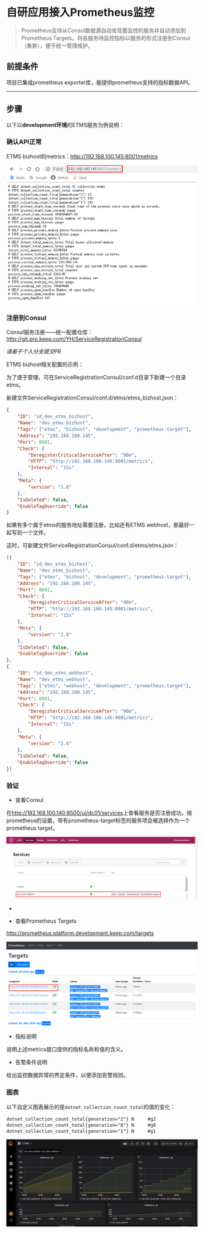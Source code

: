 # 自研应用接入Prometheus监控



> Prometheus支持从Consul数据源自动发现要监控的服务并自动添加到Prometheus Targets。将各服务待监控指标以服务的形式注册到Consul（集群），便于统一管理维护。



## 前提条件

项目已集成prometheus exporter库，能提供prometheus支持的指标数据API。



---

## 步骤

以下以**development环境**的ETMS服务为例说明：



### 确认API正常

ETMS bizhost的metrics：<http://192.168.100.145:8001/metrics>

![1560742308621](prometheus-consul-guide.assets/1560742308621.png)

### 注册到Consul

Consul服务注册——统一配置仓库：http://git.pro.keep.com/YH/ServiceRegistrationConsul

*请基于个人分支提交PR*



ETMS bizhost相关配置的示例：

为了便于管理，可在ServiceRegistrationConsul/conf.d目录下新建一个目录etms。

新建文件ServiceRegistrationConsul/conf.d/etms/etms_bizhost.json：

```json
{
	"ID": "id_dev_etms_bizhost",
	"Name": "dev_etms_bizhost",
	"Tags": ["etms", "bizhost", "development", "prometheus-target"],
	"Address": "192.168.100.145",
	"Port": 8001,
	"Check": {
		"DeregisterCriticalServiceAfter": "90m",
		"HTTP": "http://192.168.100.145:8001/metrics",
		"Interval": "15s"
	},
	"Meta": {
		"version": "1.0"
	},
    "IsDeleted": false,
	"EnableTagOverride": false
}
```



如果有多个属于etms的服务地址需要注册，比如还有ETMS webhost，那最好一起写到一个文件。

这时，可新建文件ServiceRegistrationConsul/conf.d/etms/etms.json：

```json
[{
	"ID": "id_dev_etms_bizhost",
	"Name": "dev_etms_bizhost",
	"Tags": ["etms", "bizhost", "development", "prometheus-target"],
	"Address": "192.168.100.145",
	"Port": 8001,
	"Check": {
		"DeregisterCriticalServiceAfter": "90m",
		"HTTP": "http://192.168.100.145:8001/metrics",
		"Interval": "15s"
	},
	"Meta": {
		"version": "1.0"
	},
    "IsDeleted": false,
	"EnableTagOverride": false
},
{
	"ID": "id_dev_etms_webhost",
	"Name": "dev_etms_webhost",
	"Tags": ["etms", "webhost", "development", "prometheus-target"],
	"Address": "192.168.100.145",
	"Port": 8001,
	"Check": {
		"DeregisterCriticalServiceAfter": "90m",
		"HTTP": "http://192.168.100.145:9001/metrics",
		"Interval": "15s"
	},
	"Meta": {
		"version": "1.0"
	},
    "IsDeleted": false,
	"EnableTagOverride": false
}]
```



### 验证

- 查看Consul

在<http://192.168.100.140:8500/ui/dc01/services>上查看服务是否注册成功。按prometheus的设置，带有prometheus-target标签的服务项会被选择作为一个prometheus target。

![1560743743851](prometheus-consul-guide.assets/1560743743851.png)

- 

  - 查看Prometheus Targets

<http://prometheus.platform.development.keep.com/targets>

![1560743264007](prometheus-consul-guide.assets/1560743264007.png)



- 指标说明

说明上述metrics接口提供的指标名称和值的含义。



- 告警条件说明

给出监控数据异常的界定条件，以便添加告警规则。



### 图表

以下自定义图表展示的是`dotnet_collection_count_total`的值的变化：

```
dotnet_collection_count_total{generation="2"} N		#g2
dotnet_collection_count_total{generation="0"} N		#g0
dotnet_collection_count_total{generation="1"} N		#g1
```

![1560742941937](prometheus-consul-guide.assets/1560742941937.png)

